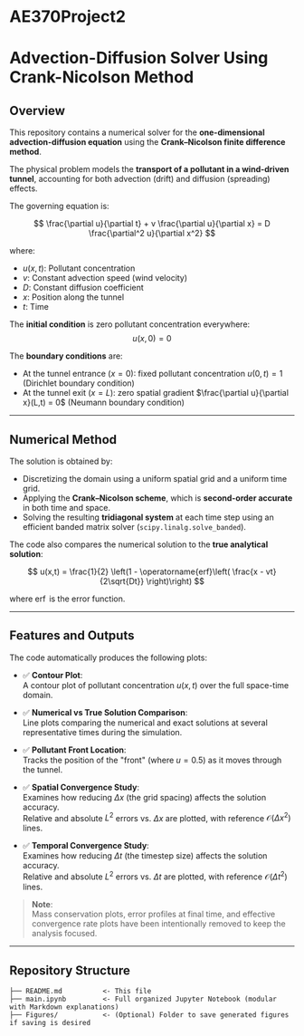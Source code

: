# AE370Project2
# Advection-Diffusion Solver Using Crank-Nicolson Method

## Overview

This repository contains a numerical solver for the **one-dimensional advection-diffusion equation** using the **Crank–Nicolson finite difference method**.

The physical problem models the **transport of a pollutant in a wind-driven tunnel**, accounting for both advection (drift) and diffusion (spreading) effects.

The governing equation is:

$$
\frac{\partial u}{\partial t} + v \frac{\partial u}{\partial x} = D \frac{\partial^2 u}{\partial x^2}
$$

where:
- $u(x,t)$: Pollutant concentration
- $v$: Constant advection speed (wind velocity)
- $D$: Constant diffusion coefficient
- $x$: Position along the tunnel
- $t$: Time

The **initial condition** is zero pollutant concentration everywhere:
$$
u(x, 0) = 0
$$

The **boundary conditions** are:
- At the tunnel entrance ($x=0$): fixed pollutant concentration $u(0,t) = 1$ (Dirichlet boundary condition)
- At the tunnel exit ($x=L$): zero spatial gradient $\frac{\partial u}{\partial x}(L,t) = 0$ (Neumann boundary condition)

---

## Numerical Method

The solution is obtained by:
- Discretizing the domain using a uniform spatial grid and a uniform time grid.
- Applying the **Crank–Nicolson scheme**, which is **second-order accurate** in both time and space.
- Solving the resulting **tridiagonal system** at each time step using an efficient banded matrix solver (`scipy.linalg.solve_banded`).

The code also compares the numerical solution to the **true analytical solution**:

$$
u(x,t) = \frac{1}{2} \left(1 - \operatorname{erf}\left( \frac{x - vt}{2\sqrt{Dt}} \right)\right)
$$

where $\operatorname{erf}$ is the error function.

---

## Features and Outputs

The code automatically produces the following plots:

- ✅ **Contour Plot**:  
  A contour plot of pollutant concentration $u(x,t)$ over the full space-time domain.

- ✅ **Numerical vs True Solution Comparison**:  
  Line plots comparing the numerical and exact solutions at several representative times during the simulation.

- ✅ **Pollutant Front Location**:  
  Tracks the position of the "front" (where $u=0.5$) as it moves through the tunnel.

- ✅ **Spatial Convergence Study**:  
  Examines how reducing $\Delta x$ (the grid spacing) affects the solution accuracy.  
  Relative and absolute $L^2$ errors vs. $\Delta x$ are plotted, with reference $\mathcal{O}(\Delta x^2)$ lines.

- ✅ **Temporal Convergence Study**:  
  Examines how reducing $\Delta t$ (the timestep size) affects the solution accuracy.  
  Relative and absolute $L^2$ errors vs. $\Delta t$ are plotted, with reference $\mathcal{O}(\Delta t^2)$ lines.

> **Note**:  
> Mass conservation plots, error profiles at final time, and effective convergence rate plots have been intentionally removed to keep the analysis focused.

---

## Repository Structure

```text
├── README.md          <- This file
├── main.ipynb         <- Full organized Jupyter Notebook (modular with Markdown explanations)
├── Figures/           <- (Optional) Folder to save generated figures if saving is desired
